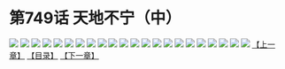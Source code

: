 # 第749话 天地不宁（中）
![](https://mhpic.xiaomingtaiji.net/comic/D/斗破苍穹/第749话F1_262388/1.jpg-zymk.middle.webp)
![](https://mhpic.xiaomingtaiji.net/comic/D/斗破苍穹/第749话F1_262388/2.jpg-zymk.middle.webp)
![](https://mhpic.xiaomingtaiji.net/comic/D/斗破苍穹/第749话F1_262388/3.jpg-zymk.middle.webp)
![](https://mhpic.xiaomingtaiji.net/comic/D/斗破苍穹/第749话F1_262388/4.jpg-zymk.middle.webp)
![](https://mhpic.xiaomingtaiji.net/comic/D/斗破苍穹/第749话F1_262388/5.jpg-zymk.middle.webp)
![](https://mhpic.xiaomingtaiji.net/comic/D/斗破苍穹/第749话F1_262388/6.jpg-zymk.middle.webp)
![](https://mhpic.xiaomingtaiji.net/comic/D/斗破苍穹/第749话F1_262388/7.jpg-zymk.middle.webp)
![](https://mhpic.xiaomingtaiji.net/comic/D/斗破苍穹/第749话F1_262388/8.jpg-zymk.middle.webp)
![](https://mhpic.xiaomingtaiji.net/comic/D/斗破苍穹/第749话F1_262388/9.jpg-zymk.middle.webp)
![](https://mhpic.xiaomingtaiji.net/comic/D/斗破苍穹/第749话F1_262388/10.jpg-zymk.middle.webp)
![](https://mhpic.xiaomingtaiji.net/comic/D/斗破苍穹/第749话F1_262388/11.jpg-zymk.middle.webp)
![](https://mhpic.xiaomingtaiji.net/comic/D/斗破苍穹/第749话F1_262388/12.jpg-zymk.middle.webp)
![](https://mhpic.xiaomingtaiji.net/comic/D/斗破苍穹/第749话F1_262388/13.jpg-zymk.middle.webp)
![](https://mhpic.xiaomingtaiji.net/comic/D/斗破苍穹/第749话F1_262388/14.jpg-zymk.middle.webp)
![](https://mhpic.xiaomingtaiji.net/comic/D/斗破苍穹/第749话F1_262388/15.jpg-zymk.middle.webp)
![](https://mhpic.xiaomingtaiji.net/comic/D/斗破苍穹/第749话F1_262388/16.jpg-zymk.middle.webp)
![](https://mhpic.xiaomingtaiji.net/comic/D/斗破苍穹/第749话F1_262388/17.jpg-zymk.middle.webp)
![](https://mhpic.xiaomingtaiji.net/comic/D/斗破苍穹/第749话F1_262388/18.jpg-zymk.middle.webp)
![](https://mhpic.xiaomingtaiji.net/comic/D/斗破苍穹/第749话F1_262388/19.jpg-zymk.middle.webp)
![](https://mhpic.xiaomingtaiji.net/comic/D/斗破苍穹/第749话F1_262388/20.jpg-zymk.middle.webp)
![](https://mhpic.xiaomingtaiji.net/comic/D/斗破苍穹/第749话F1_262388/21.jpg-zymk.middle.webp)
![](https://mhpic.xiaomingtaiji.net/comic/D/斗破苍穹/第749话F1_262388/22.jpg-zymk.middle.webp)
[【上一章】](./752.md)
[【目录】](./READMD.md)
[【下一章】](./754.md)
